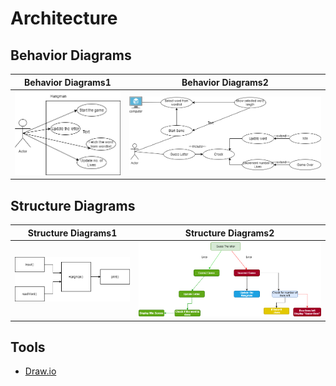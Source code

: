 # Architecture

## Behavior Diagrams

|Behavior Diagrams1|Behavior Diagrams2|
|:--:|:--:|
|![Behavior Diagrams1](img/BehaviorDiagrams1.png)|![Behavior Diagrams2](img/BehaviorDiagrams2.png)|

## Structure Diagrams

|Structure Diagrams1|Structure Diagrams2|
|:--:|:--:|
|![Structure Diagrams1](img/structureDiagrams1.png)|![Structure Diagrams2](img/structureDiagrams2.png)|





## Tools 
* [Draw.io](https://app.diagrams.net/)
